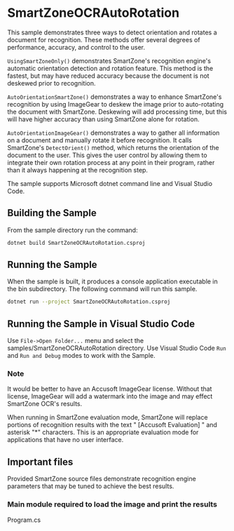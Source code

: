 # SmartZoneOCRAutoRotation

This sample demonstrates three ways to detect orientation and rotates a document for recognition. These methods offer several degrees of performance, accuracy, and control to the user.

`UsingSmartZoneOnly()` demonstrates SmartZone's recognition engine's automatic orientation detection and rotation feature. This method is the fastest, but may have reduced accuracy because the document is not deskewed prior to recognition.

`AutoOrientationSmartZone()` demonstrates a way to enhance SmartZone's recognition by using ImageGear to deskew the image prior to auto-rotating the document with SmartZone. Deskewing will add processing time, but this will have higher accuracy than using SmartZone alone for rotation.

`AutoOrientationImageGear()` demonstrates a way to gather all information on a document and manually rotate it before recognition. It calls SmartZone's `DetectOrient()` method, which returns the orientation of the document to the user. This gives the user control by allowing them to integrate their own rotation process at any point in their program, rather than it always happening at the recognition step.

The sample supports Microsoft dotnet command line and Visual Studio Code.

## Building the Sample

From the sample directory run the command:

```bash
dotnet build SmartZoneOCRAutoRotation.csproj
```

## Running the Sample

When the sample is built, it produces a console application executable in the bin subdirectory. The following command will run this sample.

```bash
dotnet run --project SmartZoneOCRAutoRotation.csproj
```

## Running the Sample in Visual Studio Code

Use `File->Open Folder...` menu and select the samples/SmartZoneOCRAutoRotation directory.
Use Visual Studio Code `Run` and `Run and Debug` modes to work with the Sample.

### Note

It would be better to have an Accusoft ImageGear license. Without that license, ImageGear will add a watermark into the image and may effect SmartZone OCR's results.

When running in SmartZone evaluation mode, SmartZone will replace portions of recognition results with the text " [Accusoft Evaluation] " and asterisk "*" characters. This is an appropriate evaluation mode for applications that have no user interface.

## Important files

Provided SmartZone source files demonstrate recognition engine parameters that may be tuned to achieve the best results.

### Main module required to load the image and print the results

Program.cs
